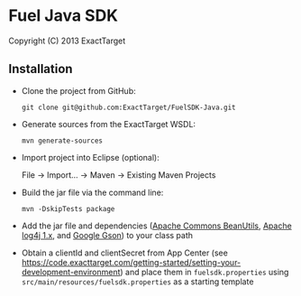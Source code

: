 Fuel Java SDK
=============

Copyright (C) 2013 ExactTarget

Installation
------------

* Clone the project from GitHub:

    `git clone git@github.com:ExactTarget/FuelSDK-Java.git`

* Generate sources from the ExactTarget WSDL:

    `mvn generate-sources`

* Import project into Eclipse (optional):

    File -> Import... -> Maven -> Existing Maven Projects

* Build the jar file via the command line:

    `mvn -DskipTests package`

* Add the jar file and dependencies (<a href="http://commons.apache.org/proper/commons-beanutils/">Apache Commons BeanUtils</a>, <a href="http://logging.apache.org/log4j/1.2/">Apache log4j 1.x</a>, and <a href="https://code.google.com/p/google-gson/">Google Gson</a>) to your class path

* Obtain a clientId and clientSecret from App Center (see https://code.exacttarget.com/getting-started/setting-your-development-environment) and place them in `fuelsdk.properties` using `src/main/resources/fuelsdk.properties` as a starting template
